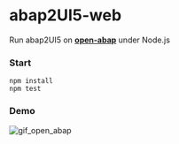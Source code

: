 # abap2UI5-web

Run abap2UI5 on [**open-abap**](https://github.com/open-abap) under Node.js

### Start
```
npm install
npm test
```

### Demo
![gif_open_abap](https://github.com/oblomov-dev/abap2ui5-web/assets/102328295/7a15ba1f-ed3c-47ba-b47d-817ab5133073)

